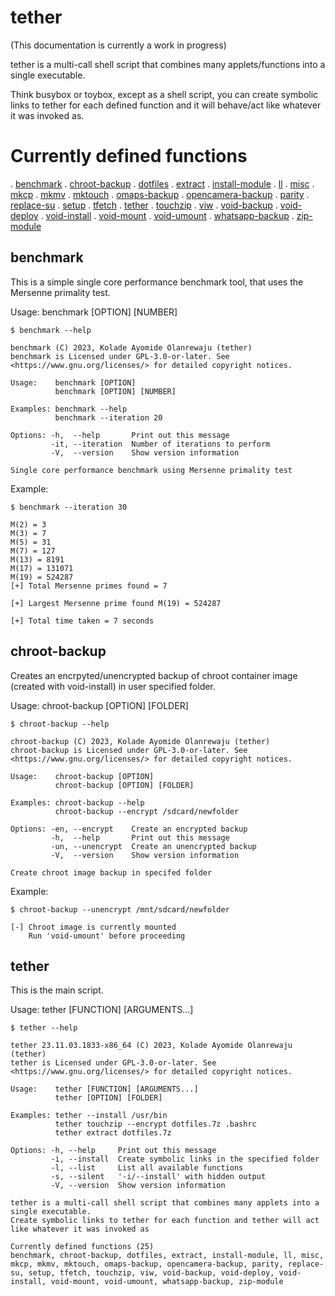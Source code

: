 # tether

(This documentation is currently a work in progress)

<p>tether is a multi-call shell script that combines many applets/functions into a single executable.</p>

<p>Think busybox or toybox, except as a shell script, you can create symbolic links to tether for each defined function and it will behave/act like whatever it was invoked as.<p>

# Currently defined functions

. [benchmark](#benchmark)
. [chroot-backup](#chroot-backup)
. [dotfiles](#dotfiles)
. [extract](#extract)
. [install-module](#install-module)
. [ll](#ll)
. [misc](#misc)
. [mkcp](#mkcp)
. [mkmv](mkmv)
. [mktouch](#mktouch)
. [omaps-backup](omaps-backup)
. [opencamera-backup](opencamera-backup)
. [parity](parity)
. [replace-su](replace-su)
. [setup](#setup)
. [tfetch](#tfetch)
. [tether](#tether)
. [touchzip](#touchzip)
. [viw](#touchzip)
. [void-backup](#void-backup)
. [void-deploy](#void-deploy)
. [void-install](void-install)
. [void-mount](void-mount)
. [void-umount](void-umount)
. [whatsapp-backup](whatsapp-backup)
. [zip-module](zip-module)

## benchmark
This is a simple single core performance benchmark tool, that uses the Mersenne primality test.

Usage: benchmark \[OPTION] \[NUMBER]

```
$ benchmark --help

benchmark (C) 2023, Kolade Ayomide Olanrewaju (tether)
benchmark is Licensed under GPL-3.0-or-later. See <https://www.gnu.org/licenses/> for detailed copyright notices.

Usage:    benchmark [OPTION]
          benchmark [OPTION] [NUMBER]

Examples: benchmark --help
          benchmark --iteration 20

Options: -h,  --help       Print out this message
         -it, --iteration  Number of iterations to perform
         -V,  --version    Show version information

Single core performance benchmark using Mersenne primality test
```

Example:
```
$ benchmark --iteration 30

M(2) = 3
M(3) = 7
M(5) = 31
M(7) = 127
M(13) = 8191
M(17) = 131071
M(19) = 524287
[+] Total Mersenne primes found = 7
 
[+] Largest Mersenne prime found M(19) = 524287
 
[+] Total time taken = 7 seconds
```

## chroot-backup
Creates an encrpyted/unencrypted backup of chroot container image (created with void-install) in user specified folder.

Usage: chroot-backup \[OPTION] \[FOLDER]

```
$ chroot-backup --help

chroot-backup (C) 2023, Kolade Ayomide Olanrewaju (tether)
chroot-backup is Licensed under GPL-3.0-or-later. See <https://www.gnu.org/licenses/> for detailed copyright notices.

Usage:    chroot-backup [OPTION]
          chroot-backup [OPTION] [FOLDER]

Examples: chroot-backup --help
          chroot-backup --encrypt /sdcard/newfolder

Options: -en, --encrypt    Create an encrypted backup
         -h,  --help       Print out this message
         -un, --unencrypt  Create an unencrypted backup
         -V,  --version    Show version information

Create chroot image backup in specifed folder
```

Example:
```
$ chroot-backup --unencrypt /mnt/sdcard/newfolder

[-] Chroot image is currently mounted
    Run 'void-umount' before proceeding
```

## tether

This is the main script.

Usage: tether \[FUNCTION] \[ARGUMENTS...]

```
$ tether --help

tether 23.11.03.1833-x86_64 (C) 2023, Kolade Ayomide Olanrewaju (tether)
tether is Licensed under GPL-3.0-or-later. See <https://www.gnu.org/licenses/> for detailed copyright notices.

Usage:    tether [FUNCTION] [ARGUMENTS...]
          tether [OPTION] [FOLDER]

Examples: tether --install /usr/bin
          tether touchzip --encrypt dotfiles.7z .bashrc
          tether extract dotfiles.7z

Options: -h, --help     Print out this message
         -i, --install  Create symbolic links in the specified folder
         -l, --list     List all available functions
         -s, --silent   '-i/--install' with hidden output
         -V, --version  Show version information

tether is a multi-call shell script that combines many applets into a single executable.
Create symbolic links to tether for each function and tether will act like whatever it was invoked as

Currently defined functions (25)
benchmark, chroot-backup, dotfiles, extract, install-module, ll, misc, mkcp, mkmv, mktouch, omaps-backup, opencamera-backup, parity, replace-su, setup, tfetch, touchzip, viw, void-backup, void-deploy, void-install, void-mount, void-umount, whatsapp-backup, zip-module
```
